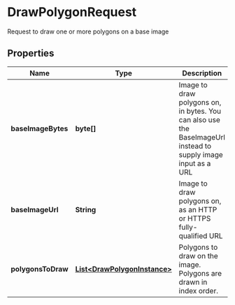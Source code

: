 

# DrawPolygonRequest

Request to draw one or more polygons on a base image

## Properties

| Name | Type | Description | Notes |
|------------ | ------------- | ------------- | -------------|
|**baseImageBytes** | **byte[]** | Image to draw polygons on, in bytes.  You can also use the BaseImageUrl instead to supply image input as a URL |  [optional] |
|**baseImageUrl** | **String** | Image to draw polygons on, as an HTTP or HTTPS fully-qualified URL |  [optional] |
|**polygonsToDraw** | [**List&lt;DrawPolygonInstance&gt;**](DrawPolygonInstance.md) | Polygons to draw on the image.  Polygons are drawn in index order. |  [optional] |



